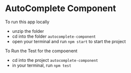 # AutoComplete Component

To run this app locally
- unzip the folder
- cd into the folder `autocomplete-component`
- open your terminal and run `npm start` to start the project

To Run the Test for the compoenent
- cd into the project `autocomplete-component`
- in your terminal, run `npm test`

